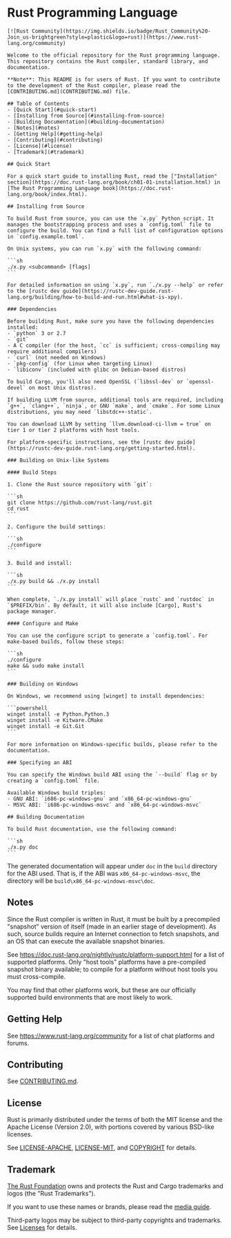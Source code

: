 # Rust Programming Language

    [![Rust Community](https://img.shields.io/badge/Rust_Community%20-Join_us-brightgreen?style=plastic&logo=rust)](https://www.rust-lang.org/community)

    Welcome to the official repository for the Rust programming language. This repository contains the Rust compiler, standard library, and documentation.

    **Note**: This README is for users of Rust. If you want to contribute to the development of the Rust compiler, please read the [CONTRIBUTING.md](CONTRIBUTING.md) file.

    ## Table of Contents
    - [Quick Start](#quick-start)
    - [Installing from Source](#installing-from-source)
    - [Building Documentation](#building-documentation)
    - [Notes](#notes)
    - [Getting Help](#getting-help)
    - [Contributing](#contributing)
    - [License](#license)
    - [Trademark](#trademark)

    ## Quick Start

    For a quick start guide to installing Rust, read the ["Installation" section](https://doc.rust-lang.org/book/ch01-01-installation.html) in [The Rust Programming Language book](https://doc.rust-lang.org/book/index.html).

    ## Installing from Source

    To build Rust from source, you can use the `x.py` Python script. It manages the bootstrapping process and uses a `config.toml` file to configure the build. You can find a full list of configuration options in `config.example.toml`.

    On Unix systems, you can run `x.py` with the following command:

    ```sh
    ./x.py <subcommand> [flags]
    ```

    For detailed information on using `x.py`, run `./x.py --help` or refer to the [rustc dev guide](https://rustc-dev-guide.rust-lang.org/building/how-to-build-and-run.html#what-is-xpy).

    ### Dependencies

    Before building Rust, make sure you have the following dependencies installed:
    - `python` 3 or 2.7
    - `git`
    - A C compiler (for the host, `cc` is sufficient; cross-compiling may require additional compilers)
    - `curl` (not needed on Windows)
    - `pkg-config` (for Linux when targeting Linux)
    - `libiconv` (included with glibc on Debian-based distros)

    To build Cargo, you'll also need OpenSSL (`libssl-dev` or `openssl-devel` on most Unix distros).

    If building LLVM from source, additional tools are required, including `g++`, `clang++`, `ninja`, or GNU `make`, and `cmake`. For some Linux distributions, you may need `libstdc++-static`.

    You can download LLVM by setting `llvm.download-ci-llvm = true` on tier 1 or tier 2 platforms with host tools.

    For platform-specific instructions, see the [rustc dev guide](https://rustc-dev-guide.rust-lang.org/getting-started.html).

    ### Building on Unix-like Systems

    #### Build Steps

    1. Clone the Rust source repository with `git`:

    ```sh
    git clone https://github.com/rust-lang/rust.git
    cd rust
    ```

    2. Configure the build settings:

    ```sh
    ./configure
    ```

    3. Build and install:

    ```sh
    ./x.py build && ./x.py install
    ```

    When complete, `./x.py install` will place `rustc` and `rustdoc` in `$PREFIX/bin`. By default, it will also include [Cargo], Rust's package manager.

    #### Configure and Make

    You can use the configure script to generate a `config.toml`. For make-based builds, follow these steps:

    ```sh
    ./configure
    make && sudo make install
    ```

    ### Building on Windows

    On Windows, we recommend using [winget] to install dependencies:

    ```powershell
    winget install -e Python.Python.3
    winget install -e Kitware.CMake
    winget install -e Git.Git
    ```

    For more information on Windows-specific builds, please refer to the documentation.

    ### Specifying an ABI

    You can specify the Windows build ABI using the `--build` flag or by creating a `config.toml` file.

    Available Windows build triples:
    - GNU ABI: `i686-pc-windows-gnu` and `x86_64-pc-windows-gnu`
    - MSVC ABI: `i686-pc-windows-msvc` and `x86_64-pc-windows-msvc`

    ## Building Documentation

    To build Rust documentation, use the following command:

    ```sh
    ./x.py doc
    ```


The generated documentation will appear under `doc` in the `build` directory for
the ABI used. That is, if the ABI was `x86_64-pc-windows-msvc`, the directory
will be `build\x86_64-pc-windows-msvc\doc`.

## Notes

Since the Rust compiler is written in Rust, it must be built by a precompiled
"snapshot" version of itself (made in an earlier stage of development).
As such, source builds require an Internet connection to fetch snapshots, and an
OS that can execute the available snapshot binaries.

See https://doc.rust-lang.org/nightly/rustc/platform-support.html for a list of
supported platforms.
Only "host tools" platforms have a pre-compiled snapshot binary available; to
compile for a platform without host tools you must cross-compile.

You may find that other platforms work, but these are our officially supported
build environments that are most likely to work.

## Getting Help

See https://www.rust-lang.org/community for a list of chat platforms and forums.

## Contributing

See [CONTRIBUTING.md](CONTRIBUTING.md).

## License

Rust is primarily distributed under the terms of both the MIT license and the
Apache License (Version 2.0), with portions covered by various BSD-like
licenses.

See [LICENSE-APACHE](LICENSE-APACHE), [LICENSE-MIT](LICENSE-MIT), and
[COPYRIGHT](COPYRIGHT) for details.

## Trademark

[The Rust Foundation][rust-foundation] owns and protects the Rust and Cargo
trademarks and logos (the "Rust Trademarks").

If you want to use these names or brands, please read the
[media guide][media-guide].

Third-party logos may be subject to third-party copyrights and trademarks. See
[Licenses][policies-licenses] for details.

[rust-foundation]: https://foundation.rust-lang.org/
[media-guide]: https://foundation.rust-lang.org/policies/logo-policy-and-media-guide/
[policies-licenses]: https://www.rust-lang.org/policies/licenses
